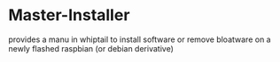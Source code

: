 # Master-Installer

provides a manu in whiptail to install software or remove bloatware on a newly flashed raspbian (or debian derivative)

